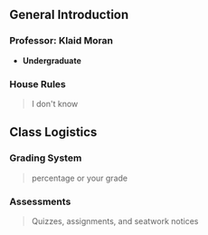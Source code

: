 ## General Introduction
### Professor: Klaid Moran
- **Undergraduate**


### House Rules
> I don't know

## Class Logistics
### Grading System
>percentage or your grade

### Assessments
> Quizzes, assignments, and seatwork notices
